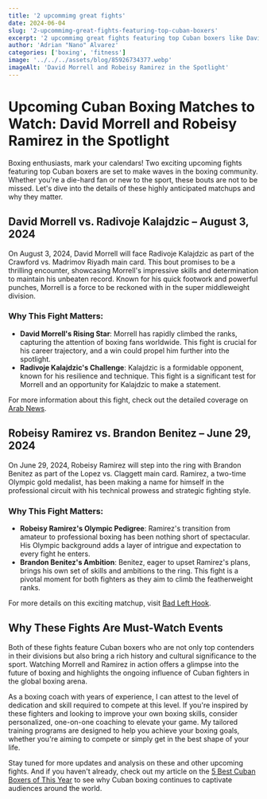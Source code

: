 ```yaml
---
title: '2 upcommimg great fights'
date: 2024-06-04
slug: '2-upcommimg-great-fights-featuring-top-cuban-boxers'
excerpt: '2 upcommimg great fights featuring top Cuban boxers like David Morrell and Robeisy Ramirez in the Spotlight'
author: 'Adrian "Nano" Alvarez'
categories: ['boxing', 'fitness']
image: '../../../assets/blog/85926734377.webp'
imageAlt: 'David Morrell and Robeisy Ramirez in the Spotlight'
---
```


# Upcoming Cuban Boxing Matches to Watch: David Morrell and Robeisy Ramirez in the Spotlight

Boxing enthusiasts, mark your calendars! Two exciting upcoming fights featuring top Cuban boxers are set to make waves in the boxing community. Whether you're a die-hard fan or new to the sport, these bouts are not to be missed. Let's dive into the details of these highly anticipated matchups and why they matter.

## David Morrell vs. Radivoje Kalajdzic – August 3, 2024

On August 3, 2024, David Morrell will face Radivoje Kalajdzic as part of the Crawford vs. Madrimov Riyadh main card. This bout promises to be a thrilling encounter, showcasing Morrell's impressive skills and determination to maintain his unbeaten record. Known for his quick footwork and powerful punches, Morrell is a force to be reckoned with in the super middleweight division.

### Why This Fight Matters:

- **David Morrell's Rising Star**: Morrell has rapidly climbed the ranks, capturing the attention of boxing fans worldwide. This fight is crucial for his career trajectory, and a win could propel him further into the spotlight.
- **Radivoje Kalajdzic's Challenge**: Kalajdzic is a formidable opponent, known for his resilience and technique. This fight is a significant test for Morrell and an opportunity for Kalajdzic to make a statement.

For more information about this fight, check out the detailed coverage on [Arab News](https://www.arabnews.com/node/2498921/sport).

## Robeisy Ramirez vs. Brandon Benitez – June 29, 2024

On June 29, 2024, Robeisy Ramirez will step into the ring with Brandon Benitez as part of the Lopez vs. Claggett main card. Ramirez, a two-time Olympic gold medalist, has been making a name for himself in the professional circuit with his technical prowess and strategic fighting style.

### Why This Fight Matters:

- **Robeisy Ramirez's Olympic Pedigree**: Ramirez's transition from amateur to professional boxing has been nothing short of spectacular. His Olympic background adds a layer of intrigue and expectation to every fight he enters.
- **Brandon Benitez's Ambition**: Benitez, eager to upset Ramirez's plans, brings his own set of skills and ambitions to the ring. This fight is a pivotal moment for both fighters as they aim to climb the featherweight ranks.

For more details on this exciting matchup, visit [Bad Left Hook](https://www.badlefthook.com/2024/5/20/24160936/teofimo-lopez-vs-steve-claggett-official-june-29-miami-boxing-news-2024).

## Why These Fights Are Must-Watch Events

Both of these fights feature Cuban boxers who are not only top contenders in their divisions but also bring a rich history and cultural significance to the sport. Watching Morrell and Ramirez in action offers a glimpse into the future of boxing and highlights the ongoing influence of Cuban fighters in the global boxing arena.

As a boxing coach with years of experience, I can attest to the level of dedication and skill required to compete at this level. If you're inspired by these fighters and looking to improve your own boxing skills, consider personalized, one-on-one coaching to elevate your game. My tailored training programs are designed to help you achieve your boxing goals, whether you're aiming to compete or simply get in the best shape of your life.

Stay tuned for more updates and analysis on these and other upcoming fights. And if you haven't already, check out my article on the [5 Best Cuban Boxers of This Year](https://www.nanofighters.club/en/blog/5-best-cuban-boxers/) to see why Cuban boxing continues to captivate audiences around the world.

